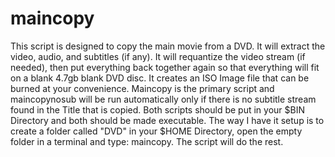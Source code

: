 # maincopy
This script is designed to copy the main movie from a DVD. It will extract the video, audio, and subtitles (if any). It will
requantize the video stream (if needed), then put everything back together again so that everything will fit on a blank 4.7gb
blank DVD disc. It creates an ISO Image file that can be burned at your convenience. Maincopy is the primary script and maincopynosub will be run automatically only if there is no subtitle stream found in the Title that is copied. Both scripts should be put in your $BIN Directory and both should be made executable. The way I have it setup is to create a folder called "DVD" in your $HOME Directory, open the empty folder in a terminal and type: maincopy. The script will do the rest.
